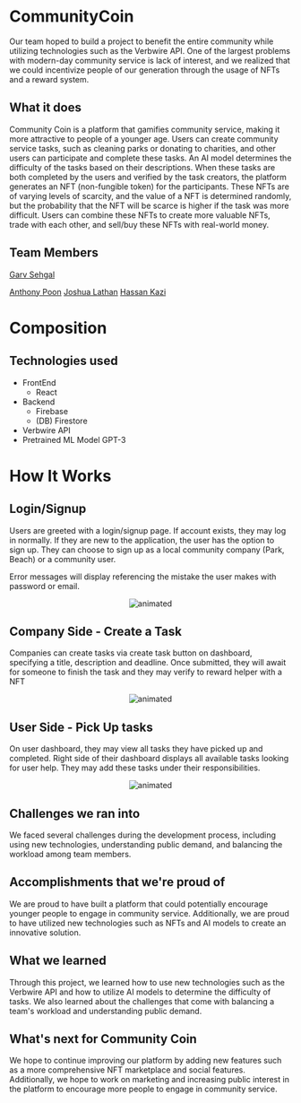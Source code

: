 
# CommunityCoin
Our team hoped to build a project to benefit the entire community while utilizing technologies such as the Verbwire API. One of the largest problems with modern-day community service is lack of interest, and we realized that we could incentivize people of our generation through the usage of NFTs and a reward system.

## What it does
Community Coin is a platform that gamifies community service, making it more attractive to people of a younger age. Users can create community service tasks, such as cleaning parks or donating to charities, and other users can participate and complete these tasks. An AI model determines the difficulty of the tasks based on their descriptions. When these tasks are both completed by the users and verified by the task creators, the platform generates an NFT (non-fungible token) for the participants. These NFTs are of varying levels of scarcity, and the value of a NFT is determined randomly, but the probability that the NFT will be scarce is higher if the task was more difficult. Users can combine these NFTs to create more valuable NFTs, trade with each other, and sell/buy these NFTs with real-world money.

## Team Members
[Garv Sehgal](https://www.linkedin.com/in/garv-s-64b238241/)

[Anthony Poon](https://www.linkedin.com/in/anthonypoon12/)
[Joshua Lathan]()
[Hassan Kazi](https://www.linkedin.com/in/hassan-kaz1/)



# Composition
## Technologies used
* FrontEnd
    - React
* Backend
    - Firebase
    - (DB) Firestore
* Verbwire API 
* Pretrained ML Model GPT-3


# How It Works
## Login/Signup
Users are greeted with a login/signup page. If account exists, they may log in normally. If they are new to the application, the user has the option to sign up. They can choose to sign up as a local community company (Park, Beach) or a community user.

Error messages will display referencing the mistake the user makes with password or email.


<p align="center">
  <img src="https://github.com/hassankaz1/community_coin/blob/master/demo/login-signup.gif" alt="animated" />
</p>


## Company Side - Create a Task
Companies can create tasks via create task button on dashboard, specifying a title, description and deadline. Once submitted, they will await for someone to finish the task and they may verify to reward helper with a NFT

<p align="center">
  <img src="https://github.com/hassankaz1/community_coin/blob/master/demo/create_new_task.gif" alt="animated" />
</p>

## User Side - Pick Up tasks
On user dashboard, they may view all tasks they have picked up and completed. Right side of their dashboard displays all available tasks looking for user help. They may add these tasks under their responsibilities.

<p align="center">
  <img src="https://github.com/hassankaz1/community_coin/blob/master/demo/user_new_t.gif" alt="animated" />
</p>


## Challenges we ran into
We faced several challenges during the development process, including using new technologies, understanding public demand, and balancing the workload among team members.

## Accomplishments that we're proud of
We are proud to have built a platform that could potentially encourage younger people to engage in community service. Additionally, we are proud to have utilized new technologies such as NFTs and AI models to create an innovative solution.

## What we learned
Through this project, we learned how to use new technologies such as the Verbwire API and how to utilize AI models to determine the difficulty of tasks. We also learned about the challenges that come with balancing a team's workload and understanding public demand.

## What's next for Community Coin
We hope to continue improving our platform by adding new features such as a more comprehensive NFT marketplace and social features. Additionally, we hope to work on marketing and increasing public interest in the platform to encourage more people to engage in community service.